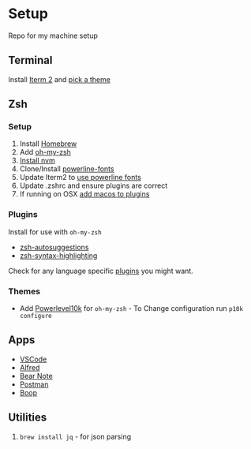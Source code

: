 # Setup
Repo for my machine setup

## Terminal
Install [Iterm 2](https://iterm2.com) and [pick a theme](https://iterm2colorschemes.com/)

## Zsh

### Setup

1. Install [Homebrew](https://brew.sh/)
2. Add [oh-my-zsh](https://ohmyz.sh/#install)
3. [Install nvm](https://tecadmin.net/install-nvm-macos-with-homebrew/)
4. Clone/Install [powerline-fonts](https://github.com/powerline/fonts)
5. Update Iterm2 to [use powerline fonts](https://stackoverflow.com/questions/42271657/oh-my-zsh-showing-weird-character-on-terminal)
6. Update .zshrc and ensure plugins are correct
7. If running on OSX [add macos to plugins](https://github.com/ohmyzsh/ohmyzsh/tree/master/plugins/macos)


### Plugins

Install for use with `oh-my-zsh`
   * [zsh-autosuggestions](https://github.com/zsh-users/zsh-autosuggestions/blob/master/INSTALL.md)
   * [zsh-syntax-highlighting](https://github.com/zsh-users/zsh-syntax-highlighting/blob/master/INSTALL.md)

Check for any language specific [plugins](https://github.com/ohmyzsh/ohmyzsh/wiki/Plugins) you might want.

### Themes
   * Add [Powerlevel10k](https://github.com/romkatv/powerlevel10k) for `oh-my-zsh` - To Change configuration run `p10k configure`

## Apps
* [VSCode](https://code.visualstudio.com/)
* [Alfred](https://www.alfredapp.com/)
* [Bear Note](https://bear.app/)
* [Postman](https://www.postman.com/)
* [Boop](https://github.com/IvanMathy/Boop)

## Utilities
1. `brew install jq` - for json parsing
